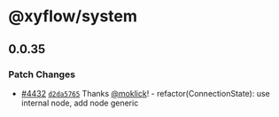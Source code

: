 # @xyflow/system

## 0.0.35

### Patch Changes

- [#4432](https://github.com/xyflow/xyflow/pull/4432) [`d2da5765`](https://github.com/xyflow/xyflow/commit/d2da576591305873f8d6514091ee8db1ad4f79e2) Thanks [@moklick](https://github.com/moklick)! - refactor(ConnectionState): use internal node, add node generic
